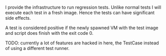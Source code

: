 I provide the infrastructure to run regression tests. Unlike normal tests I will execute each test in a fresh image. Hence the tests can have significant side effects.

A test is considered positive if the newly spawned VM with the test image and script does finish with the exit code 0.

TODO: currently a lot of features are hacked in here, the TestCase instead of using a different test runner.